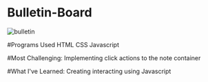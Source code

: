 # Bulletin-Board
![bulletin](https://user-images.githubusercontent.com/87323916/153348569-f0d66b6f-e39f-4aa9-ba72-29f03880688c.gif)

#Programs Used
HTML CSS Javascript

#Most Challenging: 
Implementing click actions to the note container

#What I've Learned: 
Creating interacting using Javascript
